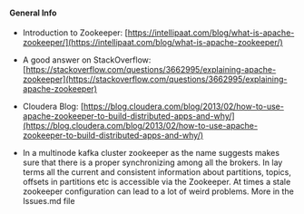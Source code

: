 #### General Info
* Introduction to Zookeeper: [https://intellipaat.com/blog/what-is-apache-zookeeper/](https://intellipaat.com/blog/what-is-apache-zookeeper/)
* A good answer on StackOverflow: [https://stackoverflow.com/questions/3662995/explaining-apache-zookeeper](https://stackoverflow.com/questions/3662995/explaining-apache-zookeeper)
* Cloudera Blog: [https://blog.cloudera.com/blog/2013/02/how-to-use-apache-zookeeper-to-build-distributed-apps-and-why/](https://blog.cloudera.com/blog/2013/02/how-to-use-apache-zookeeper-to-build-distributed-apps-and-why/)

* In a multinode kafka cluster zookeeper as the name suggests makes sure that there is a proper synchronizing among all the brokers. In lay terms all the current and consistent information about partitions, topics, offsets in partitions etc is accessible via the Zookeeper. At times a stale zookeeper configuration can lead to a lot of weird problems. More in the Issues.md file